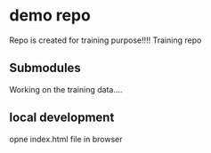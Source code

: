 # demo repo

Repo is created for training purpose!!!!
Training repo


## Submodules

Working on the training data....

## local development

opne index.html file in browser

